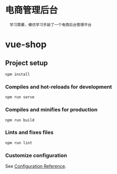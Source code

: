 # 电商管理后台

```
  学习需要，模仿学习手敲了一个电商后台管理平台
```

# vue-shop

## Project setup

```
npm install
```

### Compiles and hot-reloads for development

```
npm run serve
```

### Compiles and minifies for production

```
npm run build
```

### Lints and fixes files

```
npm run lint
```

### Customize configuration

See [Configuration Reference](https://cli.vuejs.org/config/).
